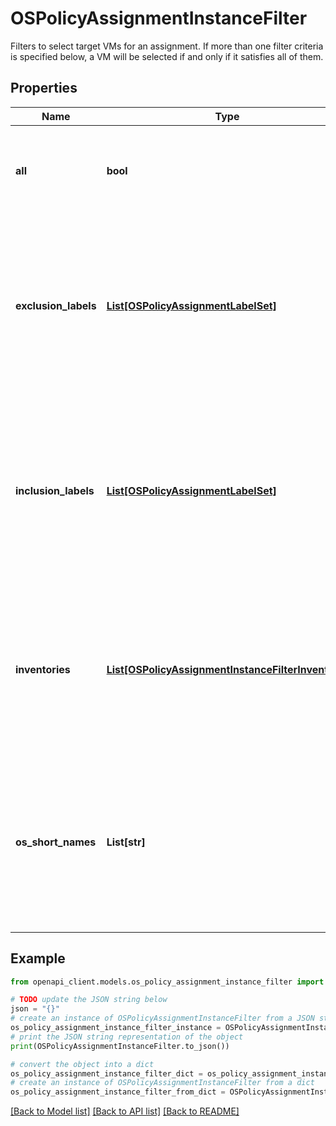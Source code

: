 # OSPolicyAssignmentInstanceFilter

Filters to select target VMs for an assignment. If more than one filter criteria is specified below, a VM will be selected if and only if it satisfies all of them.

## Properties

Name | Type | Description | Notes
------------ | ------------- | ------------- | -------------
**all** | **bool** | Target all VMs in the project. If true, no other criteria is permitted. | [optional] 
**exclusion_labels** | [**List[OSPolicyAssignmentLabelSet]**](OSPolicyAssignmentLabelSet.md) | List of label sets used for VM exclusion. If the list has more than one label set, the VM is excluded if any of the label sets are applicable for the VM. | [optional] 
**inclusion_labels** | [**List[OSPolicyAssignmentLabelSet]**](OSPolicyAssignmentLabelSet.md) | List of label sets used for VM inclusion. If the list has more than one &#x60;LabelSet&#x60;, the VM is included if any of the label sets are applicable for the VM. | [optional] 
**inventories** | [**List[OSPolicyAssignmentInstanceFilterInventory]**](OSPolicyAssignmentInstanceFilterInventory.md) | List of inventories to select VMs. A VM is selected if its inventory data matches at least one of the following inventories. | [optional] 
**os_short_names** | **List[str]** | Deprecated. Use the &#x60;inventories&#x60; field instead. A VM is selected if it&#39;s OS short name matches with any of the values provided in this list. | [optional] 

## Example

```python
from openapi_client.models.os_policy_assignment_instance_filter import OSPolicyAssignmentInstanceFilter

# TODO update the JSON string below
json = "{}"
# create an instance of OSPolicyAssignmentInstanceFilter from a JSON string
os_policy_assignment_instance_filter_instance = OSPolicyAssignmentInstanceFilter.from_json(json)
# print the JSON string representation of the object
print(OSPolicyAssignmentInstanceFilter.to_json())

# convert the object into a dict
os_policy_assignment_instance_filter_dict = os_policy_assignment_instance_filter_instance.to_dict()
# create an instance of OSPolicyAssignmentInstanceFilter from a dict
os_policy_assignment_instance_filter_from_dict = OSPolicyAssignmentInstanceFilter.from_dict(os_policy_assignment_instance_filter_dict)
```
[[Back to Model list]](../README.md#documentation-for-models) [[Back to API list]](../README.md#documentation-for-api-endpoints) [[Back to README]](../README.md)


